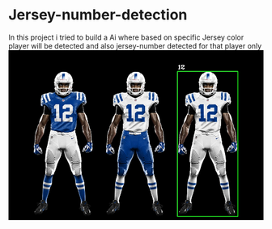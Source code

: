 # Jersey-number-detection
In this project i tried to build a Ai where based on specific Jersey color player will be detected and also jersey-number detected for that player only
![alt text](https://github.com/Ashingharoy1991/Jersey-number-detection/blob/main/output_image.jpg?raw=true)
